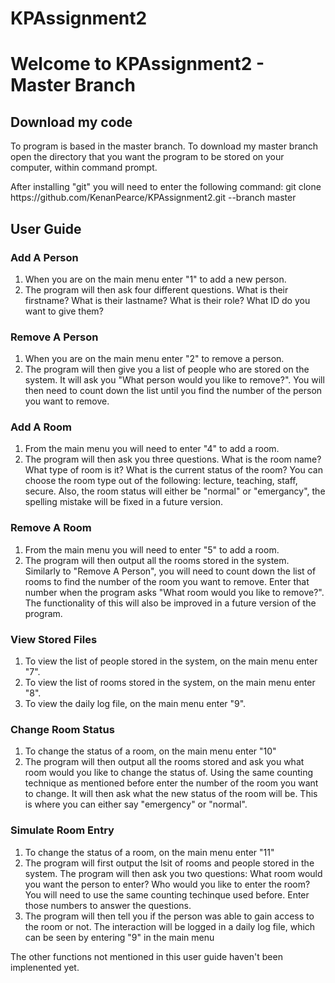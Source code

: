 # KPAssignment2
<h1>Welcome to KPAssignment2 - Master Branch</h1>

<h2>Download my code </h2>
<p>To program is based in the master branch. To download my master branch open the directory that you want the program to be stored on your computer, within command prompt.</p>
<p>After installing "git" you will need to enter the following command: git clone https://github.com/KenanPearce/KPAssignment2.git --branch master</p>

<h2> User Guide </h2>

<h3>Add A Person</h3>
<ol>
  <li>When you are on the main menu enter "1" to add a new person.</li>
  <li>The program will then ask four different questions. What is their firstname? What is their lastname? What is their role? What ID do you want to give them?</li>
</ol> 

<h3>Remove A Person</h3>
<ol>
  <li>When you are on the main menu enter "2" to remove a person.</li>
  <li>The program will then give you a list of people who are stored on the system. It will ask you "What person would you like to remove?". You will then need to count down the list until you find the number of the person you want to remove.</li>
</ol> 

<h3>Add A Room</h3>
<ol>
  <li>From the main menu you will need to enter "4" to add a room.</li>
  <li>The program will then ask you three questions. What is the room name? What type of room is it? What is the current status of the room? You can choose the room type out of the following: lecture, teaching, staff, secure. Also, the room status will either be "normal" or "emergancy", the spelling mistake will be fixed in a future version.</li>
</ol> 

<h3>Remove A Room</h3>
<ol>
  <li>From the main menu you will need to enter "5" to add a room.</li>
  <li>The program will then output all the rooms stored in the system. Similarly to "Remove A Person", you will need to count down the list of rooms to find the number of the room you want to remove. Enter that number when the program asks "What room would you like to remove?". The functionality of this will also be improved in a future version of the program.</li>
</ol> 

<h3>View Stored Files</h3>
<ol>
  <li>To view the list of people stored in the system, on the main menu enter "7".</li>
  <li>To view the list of rooms stored in the system, on the main menu enter "8".</li>
  <li>To view the daily log file, on the main menu enter "9".</li>
</ol> 

<h3>Change Room Status</h3>
<ol>
  <li>To change the status of a room, on the main menu enter "10"</li>
  <li>The program will then output all the rooms stored and ask you what room would you like to change the status of. Using the same counting technique as mentioned before enter the number of the room you want to change. It will then ask what the new status of the room will be. This is where you can either say "emergency" or "normal".</li>
</ol> 

<h3>Simulate Room Entry</h3>
<ol>
  <li>To change the status of a room, on the main menu enter "11"</li>
  <li>The program will first output the lsit of rooms and people stored in the system. The program will then ask you two questions: What room would you want the person to enter? Who would you like to enter the room? You will need to use the same counting techinque used before. Enter those numbers to answer the questions.</li>
  <li>The program will then tell you if the person was able to gain access to the room or not. The interaction will be logged in a daily log file, which can be seen by entering "9" in the main menu</li>
</ol> 

<p>The other functions not mentioned in this user guide haven't been implenented yet.</p>
